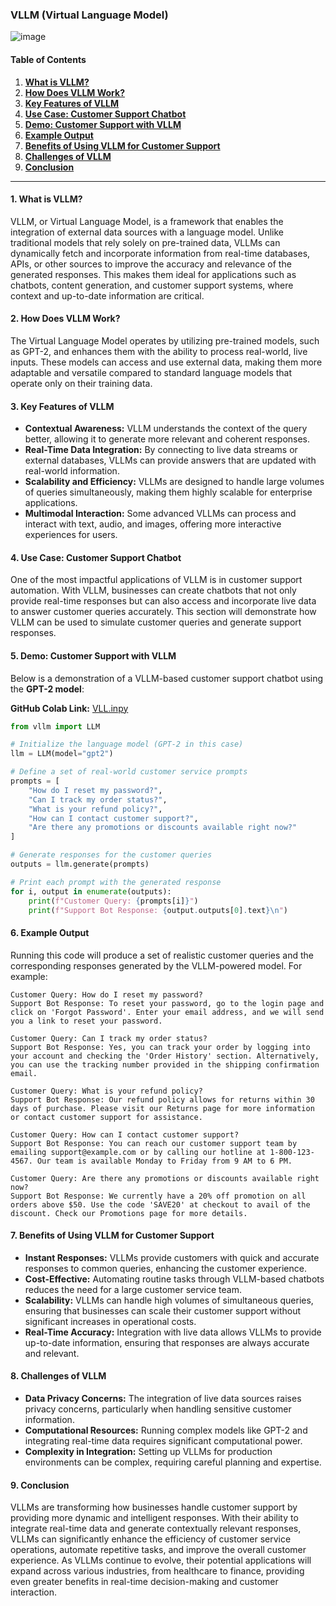 ### **VLLM (Virtual Language Model)**
![image](https://github.com/user-attachments/assets/5bc1e60e-a280-4c9c-b26e-894153dfe07e)

#### **Table of Contents**
1. [**What is VLLM?**](#what-is-vllm)
2. [**How Does VLLM Work?**](#how-does-vllm-work)
3. [**Key Features of VLLM**](#key-features-of-vllm)
4. [**Use Case: Customer Support Chatbot**](#use-case-customer-support-chatbot)
5. [**Demo: Customer Support with VLLM**](#demo-customer-support-with-vllm)
6. [**Example Output**](#example-output)
7. [**Benefits of Using VLLM for Customer Support**](#benefits-of-using-vllm-for-customer-support)
8. [**Challenges of VLLM**](#challenges-of-vllm)
9. [**Conclusion**](#conclusion)

---


#### **1. What is VLLM?**
VLLM, or Virtual Language Model, is a framework that enables the integration of external data sources with a language model. Unlike traditional models that rely solely on pre-trained data, VLLMs can dynamically fetch and incorporate information from real-time databases, APIs, or other sources to improve the accuracy and relevance of the generated responses. This makes them ideal for applications such as chatbots, content generation, and customer support systems, where context and up-to-date information are critical.

#### **2. How Does VLLM Work?**
The Virtual Language Model operates by utilizing pre-trained models, such as GPT-2, and enhances them with the ability to process real-world, live inputs. These models can access and use external data, making them more adaptable and versatile compared to standard language models that operate only on their training data.

#### **3. Key Features of VLLM**
- **Contextual Awareness:** VLLM understands the context of the query better, allowing it to generate more relevant and coherent responses.
- **Real-Time Data Integration:** By connecting to live data streams or external databases, VLLMs can provide answers that are updated with real-world information.
- **Scalability and Efficiency:** VLLMs are designed to handle large volumes of queries simultaneously, making them highly scalable for enterprise applications.
- **Multimodal Interaction:** Some advanced VLLMs can process and interact with text, audio, and images, offering more interactive experiences for users.

#### **4. Use Case: Customer Support Chatbot**
One of the most impactful applications of VLLM is in customer support automation. With VLLM, businesses can create chatbots that not only provide real-time responses but can also access and incorporate live data to answer customer queries accurately. This section will demonstrate how VLLM can be used to simulate customer queries and generate support responses.

#### **5. Demo: Customer Support with VLLM**
Below is a demonstration of a VLLM-based customer support chatbot using the **GPT-2 model**:


**GitHub Colab Link:** [VLL.inpy](https://colab.research.google.com/drive/1jXMZ8zHQ21BQdhfvju6XquyHv0kYJQxL?usp=sharing)

```python
from vllm import LLM

# Initialize the language model (GPT-2 in this case)
llm = LLM(model="gpt2")

# Define a set of real-world customer service prompts
prompts = [
    "How do I reset my password?",
    "Can I track my order status?",
    "What is your refund policy?",
    "How can I contact customer support?",
    "Are there any promotions or discounts available right now?"
]

# Generate responses for the customer queries
outputs = llm.generate(prompts)

# Print each prompt with the generated response
for i, output in enumerate(outputs):
    print(f"Customer Query: {prompts[i]}")
    print(f"Support Bot Response: {output.outputs[0].text}\n")
```

#### **6. Example Output**
Running this code will produce a set of realistic customer queries and the corresponding responses generated by the VLLM-powered model. For example:

```
Customer Query: How do I reset my password?
Support Bot Response: To reset your password, go to the login page and click on 'Forgot Password'. Enter your email address, and we will send you a link to reset your password.

Customer Query: Can I track my order status?
Support Bot Response: Yes, you can track your order by logging into your account and checking the 'Order History' section. Alternatively, you can use the tracking number provided in the shipping confirmation email.

Customer Query: What is your refund policy?
Support Bot Response: Our refund policy allows for returns within 30 days of purchase. Please visit our Returns page for more information or contact customer support for assistance.

Customer Query: How can I contact customer support?
Support Bot Response: You can reach our customer support team by emailing support@example.com or by calling our hotline at 1-800-123-4567. Our team is available Monday to Friday from 9 AM to 6 PM.

Customer Query: Are there any promotions or discounts available right now?
Support Bot Response: We currently have a 20% off promotion on all orders above $50. Use the code 'SAVE20' at checkout to avail of the discount. Check our Promotions page for more details.
```

#### **7. Benefits of Using VLLM for Customer Support**
- **Instant Responses:** VLLMs provide customers with quick and accurate responses to common queries, enhancing the customer experience.
- **Cost-Effective:** Automating routine tasks through VLLM-based chatbots reduces the need for a large customer service team.
- **Scalability:** VLLMs can handle high volumes of simultaneous queries, ensuring that businesses can scale their customer support without significant increases in operational costs.
- **Real-Time Accuracy:** Integration with live data allows VLLMs to provide up-to-date information, ensuring that responses are always accurate and relevant.

#### **8. Challenges of VLLM**
- **Data Privacy Concerns:** The integration of live data sources raises privacy concerns, particularly when handling sensitive customer information.
- **Computational Resources:** Running complex models like GPT-2 and integrating real-time data requires significant computational power.
- **Complexity in Integration:** Setting up VLLMs for production environments can be complex, requiring careful planning and expertise.

#### **9. Conclusion**
VLLMs are transforming how businesses handle customer support by providing more dynamic and intelligent responses. With their ability to integrate real-time data and generate contextually relevant responses, VLLMs can significantly enhance the efficiency of customer service operations, automate repetitive tasks, and improve the overall customer experience. As VLLMs continue to evolve, their potential applications will expand across various industries, from healthcare to finance, providing even greater benefits in real-time decision-making and customer interaction.
